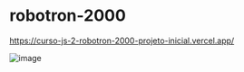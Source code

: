 # robotron-2000

https://curso-js-2-robotron-2000-projeto-inicial.vercel.app/

![image](https://github.com/Matheus-Guima/Curso-JS-2---robotron-2000-projeto_inicial/assets/72471265/f429721e-22b8-4e96-9ba2-907a218b8a7e)
